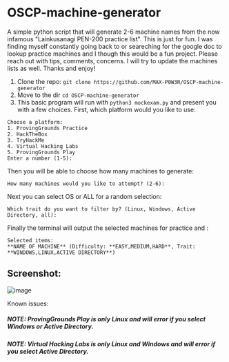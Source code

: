 # OSCP-machine-generator
A simple python script that will generate 2-6 machine names from the now infamous "Lainkusanagi PEN-200 practice list". This is just for fun. I was finding myself constantly going back to or seareching for the google doc to lookup practice machines and I though this would be a fun project. Please reach out with tips, comments, concerns. I will try to update the machines lists as well. Thanks and enjoy!

1. Clone the repo: ```git clone https://github.com/MAX-P0W3R/OSCP-machine-generator```
2. Move to the dir ```cd OSCP-machine-generator```
3. This basic program will run with ```python3 mockexam.py``` and present you with a few choices. First, which platform would you like to use:

```
Choose a platform: 
1. ProvingGrounds Practice
2. HackTheBox
3. TryHackMe
4. Virtual Hacking Labs
5. ProvingGrounds Play
Enter a number (1-5):
```

Then you will be able to choose how many machines to generate:
```
How many machines would you like to attempt? (2-6):
```

Next you can select OS or ALL for a random selection:  
```
Which trait do you want to filter by? (Linux, Windows, Active Directory, all):
```

Finally the terminal will output the selected machines for practice and :
```
Selected items:
**NAME OF MACHINE** (Difficulty: **EASY,MEDIUM,HARD**, Trait: **WINDOWS,LINUX,ACTIVE DIRECTORY**)
```
## Screenshot:
![image](https://github.com/user-attachments/assets/c7818b90-be15-4aa0-bc6f-0b531917a977)

Known issues:
##### NOTE: ProvingGrounds Play is only Linux and will error if you select Windows or Active Directory.
##### NOTE: Virtual Hacking Labs is only Linux and Windows and will error if you select Active Directory.
